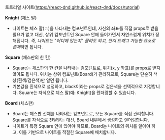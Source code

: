 토트리얼 사이트(https://react-dnd.github.io/react-dnd/docs/tutorial)

**Knight** (체스 말)  
- 나이트는 체스 말(♘)을 나타내는 컴포넌트인데, 자신의 좌표를 직접 props로 받을 필요가 없고 대신, 상위 컴포넌트인 Square 안에 들어가면서 자연스럽게 위치가 정해집니다. *즉, 나이트는 "어디에 있는지" 몰라도 되고, 단지 드래그 가능한 요소로 존재*하면 됩니다.

**Square** (체스판의 한 칸)  
- Square는 체스판의 한 칸을 나타내는 컴포넌트로, 위치(x, y 좌표)를 props로 받지 않아도 됩니다. 위치는 상위 컴포넌트(Board)가 관리하므로, Square는 단순히 색상(흰색/검은색)만 알면 됩니다.
- 기본값을 흰색으로 설정하고, black이라는 props로 검은색을 선택적으로 지정합니다.
Square는 자식으로 체스 말(예: Knight)을 렌더링할 수 있습니다.

**Board** (체스판)  
- Board는 체스판 전체를 나타내는 컴포넌트로, 모든 Square를 직접 관리합니다. Square를 자식으로 전달받는 대신, Board 내부에서 생성하고 렌더링합니다.
- 나이트가 특정 Square 안에 있어야 하므로, Board는 나이트의 위치를 알아야 하고, 이를 기반으로 나이트를 적절한 Square에 배치합니다.
